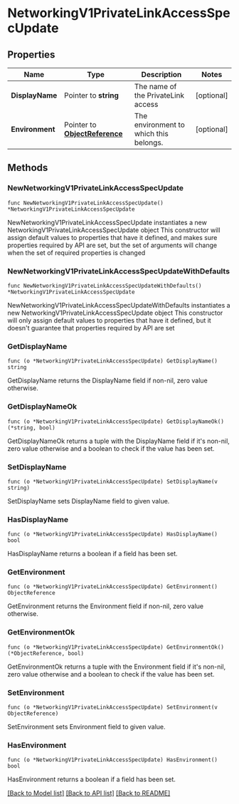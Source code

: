 # NetworkingV1PrivateLinkAccessSpecUpdate

## Properties

Name | Type | Description | Notes
------------ | ------------- | ------------- | -------------
**DisplayName** | Pointer to **string** | The name of the PrivateLink access | [optional] 
**Environment** | Pointer to [**ObjectReference**](ObjectReference.md) | The environment to which this belongs. | [optional] 

## Methods

### NewNetworkingV1PrivateLinkAccessSpecUpdate

`func NewNetworkingV1PrivateLinkAccessSpecUpdate() *NetworkingV1PrivateLinkAccessSpecUpdate`

NewNetworkingV1PrivateLinkAccessSpecUpdate instantiates a new NetworkingV1PrivateLinkAccessSpecUpdate object
This constructor will assign default values to properties that have it defined,
and makes sure properties required by API are set, but the set of arguments
will change when the set of required properties is changed

### NewNetworkingV1PrivateLinkAccessSpecUpdateWithDefaults

`func NewNetworkingV1PrivateLinkAccessSpecUpdateWithDefaults() *NetworkingV1PrivateLinkAccessSpecUpdate`

NewNetworkingV1PrivateLinkAccessSpecUpdateWithDefaults instantiates a new NetworkingV1PrivateLinkAccessSpecUpdate object
This constructor will only assign default values to properties that have it defined,
but it doesn't guarantee that properties required by API are set

### GetDisplayName

`func (o *NetworkingV1PrivateLinkAccessSpecUpdate) GetDisplayName() string`

GetDisplayName returns the DisplayName field if non-nil, zero value otherwise.

### GetDisplayNameOk

`func (o *NetworkingV1PrivateLinkAccessSpecUpdate) GetDisplayNameOk() (*string, bool)`

GetDisplayNameOk returns a tuple with the DisplayName field if it's non-nil, zero value otherwise
and a boolean to check if the value has been set.

### SetDisplayName

`func (o *NetworkingV1PrivateLinkAccessSpecUpdate) SetDisplayName(v string)`

SetDisplayName sets DisplayName field to given value.

### HasDisplayName

`func (o *NetworkingV1PrivateLinkAccessSpecUpdate) HasDisplayName() bool`

HasDisplayName returns a boolean if a field has been set.

### GetEnvironment

`func (o *NetworkingV1PrivateLinkAccessSpecUpdate) GetEnvironment() ObjectReference`

GetEnvironment returns the Environment field if non-nil, zero value otherwise.

### GetEnvironmentOk

`func (o *NetworkingV1PrivateLinkAccessSpecUpdate) GetEnvironmentOk() (*ObjectReference, bool)`

GetEnvironmentOk returns a tuple with the Environment field if it's non-nil, zero value otherwise
and a boolean to check if the value has been set.

### SetEnvironment

`func (o *NetworkingV1PrivateLinkAccessSpecUpdate) SetEnvironment(v ObjectReference)`

SetEnvironment sets Environment field to given value.

### HasEnvironment

`func (o *NetworkingV1PrivateLinkAccessSpecUpdate) HasEnvironment() bool`

HasEnvironment returns a boolean if a field has been set.


[[Back to Model list]](../README.md#documentation-for-models) [[Back to API list]](../README.md#documentation-for-api-endpoints) [[Back to README]](../README.md)


